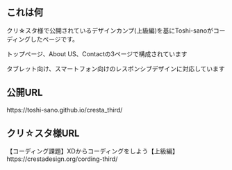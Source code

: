 <h2>これは何</h2>
<p>クリ☆スタ様で公開されているデザインカンプ(上級編)を基にToshi-sanoがコーディングしたページです。</p>

<p>トップページ、About US、Contactの3ページで構成されています</p>

<p>タブレット向け、スマートフォン向けのレスポンシブデザインに対応しています</p>

<h2>公開URL</h2>
https://toshi-sano.github.io/cresta_third/

<h2>クリ☆スタ様URL</h2>
【コーディング課題】XDからコーディングをしよう【上級編】<br>
https://crestadesign.org/cording-third/
